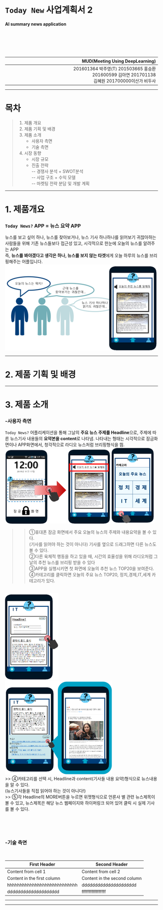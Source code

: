 # `Today New` 사업계획서 2
#### AI summary news application
<br>
<br>
<br>
<br>




|MUD(Meeting Using DeepLearning) |
|-------------------------------:|
|201601364 박주영(T)	201503665 홍승환   </br>&nbsp;&nbsp;&nbsp; &nbsp;&nbsp;&nbsp;&nbsp; &nbsp;&nbsp;&nbsp;&nbsp; &nbsp;&nbsp;&nbsp;&nbsp; &nbsp;&nbsp;&nbsp;&nbsp; &nbsp; &nbsp;&nbsp;&nbsp; &nbsp;&nbsp;&nbsp;&nbsp; &nbsp;&nbsp;&nbsp;&nbsp; &nbsp;&nbsp;&nbsp;&nbsp; &nbsp;&nbsp;&nbsp;&nbsp; &nbsp;&nbsp;&nbsp;&nbsp;&nbsp;&nbsp;&nbsp;&nbsp; &nbsp;&nbsp;&nbsp;&nbsp; &nbsp;&nbsp;&nbsp;&nbsp;&nbsp;&nbsp;&nbsp;&nbsp;201600599 김아연	  201701138 김혜원   201700000이산가 비두사       |

-------------------------------------------------------------
# 목차



> 1. 제품 개요
> 2. 제품 기획 및 배경
> 3. 제품 소개 </br>
>     - 사용자 측면</br> 
>     - 기술 측면
> 4. 시장 동향
>     - 시장 규모
>     - 진출 전략 </br>
>          --  경쟁사 분석 + SWOT분석 </br>
>          --  사업 구조 + 수익 모델 </br>
>          --  마켓팅 전략
> 분담 및 개발 계획

-------------------------------------------------------------
# 1. 제품개요
### `Today News?` APP = 뉴스 요약 APP
뉴스를 보고 싶어 하나, 뉴스를 찾아보거나, 뉴스 기사 하나하나를 읽어보기 귀찮아하는 사람들을 위해 기존 뉴스들보다 접근성 있고, 시각적으로 한눈에 오늘의 뉴스를 알려주는 APP
</br>즉, **뉴스를 봐야겠다고 생각은 하나, 뉴스를 보지 않는 타겟**에게 오늘 하루의 뉴스를 브리핑해주는 어플입니다.
![image1](./image/1.작품개요_그림1.PNG)

*** 
# 2. 제품 기획 및 배경

***
# 3. 제품 소개
### -사용자 측면
`Today News?` 어플리케이션을 통해 그날의 **주요 뉴스 주제를 Headline**으로, 주제에 따른 뉴스기사 내용들의 **요약본을 content**로 나타냄.
나타내는 형태는 시각적으로 잠금화면이나 APP화면에서, 청각적으로 라디오 뉴스처럼 브리핑형식을 띔.</br>
<img src="./image/3.작품소개_잠금화면.PNG" width="40%">
<img src="./image/3.작품소개_APP첫화면.PNG" width="28%">
<img src="./image/3.작품소개_카테고리화면.PNG" width="28%">
<br>

>>①휴대폰 잠금 화면에서 주요 오늘의 뉴스의 주제와 내용요약을 볼 수 있다.</br>
	   (기사를 읽어야 하는 것이 아니다) 기사를 옆으로 드래그하면 다른 뉴스도 볼 수 있다.</br>
>>	②다른 육체적 행동을 하고 있을 때, 시간의 효율성을 위해 라디오처럼 그날의 추천 뉴스를 브리핑 받을 수 있다</br>
>>③APP을 실행시키면 첫 화면에 오늘의 추천 뉴스 TOP20을 보여준다.</br>
>>④카테고리를 클릭하면 오늘의 주요 뉴스 TOP20, 정치,경제,IT,세계 카테고리가 있다.

<br>
<img src="./image/3.작품소개_IT카테고리선택화면.PNG" width="35%"><img src="./image/3.작품소개_MORE누른화면.PNG" width="70%">
<br>
>>	④카테고리를 선택 시, Headline과 content(기사들 내용 요약)형식으로 뉴스내용을 알 수 있다.</br>
  (뉴스기사들을 직접 읽어야 하는 것이 아니다!)</br>
>>	⑤각 Headline의 MORE버튼을 누르면 위젯형식으로 언론사 별 관련 뉴스제목이 볼 수 있고,
  뉴스제목은 해당 뉴스 웹페이지와 하이퍼링크 되어 있어 클릭 시 실제 기사를 볼 수 있다.
 
<br><br><br>
### -기술 측면

<br>

First Header | Second Header
------------ | -------------
Content from cell 1 | Content from cell 2
Content in the first column | Content in the second column
hhhhhhhhhhhhhhhhhhhhhhhhhhhh|ddddddddddddddddddddd
dddddddddddddddddddd|fffffffffffffffff
***


***

